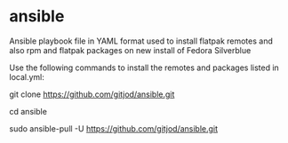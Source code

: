 # ansible

Ansible playbook file in YAML format used to install flatpak remotes and also rpm and flatpak packages on new install of Fedora Silverblue 

Use the following commands to install the remotes and packages listed in local.yml:

git clone https://github.com/gitjod/ansible.git

cd ansible

sudo ansible-pull -U https://github.com/gitjod/ansible.git

